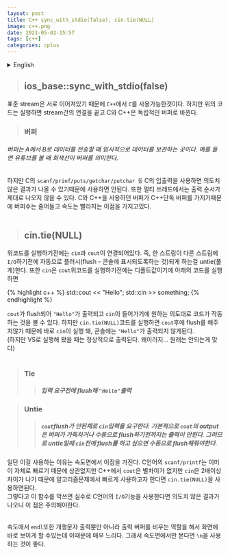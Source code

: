 ```yaml
---
layout: post
title: C++ sync_with_stdio(false), cin.tie(NULL)
image: c++.png
date: 2021-05-02-15:57
tags: [c++]
categories: cplus
---
```


<details>
<summary>English</summary>
<div markdown="1">

>## ios_base::sync_with_stdio(false)



Since standard streams are connected to each other, you can use ```C``` in ```C++```. However, when the above code is executed, the connection between streams is terminated, and C and C++ become independent buffers.

>### Buffer
###### The buffer is a place to temporarily store data when transferring data from A to B. For example, when viewing YouTube, the gray line represents the buffer.



However, you should not use C's ```scanf/prinf/puts/getchar/putchar, etc.``` because using C's I/O may result in unintended results. Also, the order of output may not come out properly in multi-threaded. Since the buffers used in C and C++ have C++ exclusive buffers, the number of buffers is reduced and the speed is increased.<br>
<br>

>## cin.tie(NULL)


Before executing the above code, ```cin``` and ```cout``` are connected. In other words, it unties one stream to be automatically flushed before ```I/O``` to another stream (which makes it visible to the console). Also, ```cin``` is the default value before executing the above code, so if you execute the following code,


{% highlight c++ %}
std::cout << "Hello";
std::cin >> something;
{% endhighlight %}


Since ```cout``` is flushed, ```''Hello''``` is displayed, and ```cin``` is entered, you can see the code behaves as intended. However, when executing the ```cin.tie(NULL)``` code, it does not flush after ```cout```, so ```cin``` is executed immediately, and ```''Hello''``` in the console.  will not be displayed.<br>
(But when I run it in VS, it outputs normally. Why is this... It shouldn't be.)
<br><br>

>### Tie
>>##### Flush before input request and output ```"Hello"```



>### Untie
>>##### Ask for ```cin``` input without ```cout``` flush. Basically, the output of ```cout``` is not output until the buffer is full or manually flushed. Therefore, if you want to flush before ```cin``` when untie, you have to do it manually.



First of all, the reason for using it has an advantage in terms of speed. C language ```scanf/printf``` is already fast by itself, so it doesn't matter, but in C++ ```cout``` doesn't make much difference, but ```cin``` is more than twice as slow. If you want to use it quickly in an algorithm problem, you can use ```cin.tie(NULL)```.<br>
However, if you just use this function, if you accidentally use the ```I/O``` function of the C language, unintended results will occur, so be careful about this point.<br>
<br>

In terms of speed, ```endl``` can also play a role in clearing the output buffer as well as outputting text, making it visible right on the screen, which is very slow. So, in terms of speed, it is better to use ```\n```.

---------------------------------------------------------------------------------------------------
---------------------------------------------------------------------------------------------------
</div>
</details>

>## ios_base::sync_with_stdio(false)



표준 stream은 서로 이어져있기 때문에 ```C++```에서 ```C```를 사용가능한것이다. 하지만 위의 코드는 실행하면 stream간의 연결을 끝고 C와 C++은 독립적인 버퍼로 바뀐다.

>### 버퍼
###### 버퍼는 A에서 B로 데이터를 전송할 때 임시적으로 데이터를 보관하는 곳이다. 예를 들면 유튜브를 볼 때 회색선이 버퍼를 의미한다.



하지만 C의 ```scanf/prinf/puts/getchar/putchar 등``` C의 입출력을 사용하면 의도치않은 결과가 나올 수 있기때문에 사용하면 안된다. 또한 멀티 쓰레드에서는 출력 순서가 제대로 나오지 않을 수 있다. C와 C++을 사용하던 버퍼가 C++단독 버퍼를 가지기때문에 버퍼수는 줄어들고 속도는 빨라지는 이점을 가지고있다.<br>
<br>

>## cin.tie(NULL)


위코드를 실행하기전에는 ```cin```과 ```cout```이 연결되어있다. 즉, 한 스트림이 다른 스트림에 ```I/O```하기전에 자동으로 플러시(flush - 콘솔에 표시되도록하는 것)되게 하는걸 untie(풀게)한다. 또한 ```cin```은 ```cout```위코드를 실행하기전에는 디폴트값이기에 아래의 코드를 실행하면


{% highlight c++ %}
std::cout << "Hello";
std::cin >> something;
{% endhighlight %}


```cout```가 flush되어 ```"Hello"```가 출력되고 ```cin```이 들어가기에 원하는 의도대로 코드가 작동하는 것을 볼 수 있다. 하지만 ```cin.tie(NULL)```코드를 실행하면 ```cout```후에 flush를 해주지않기 때문에 바로 ```cin```이 실행 돼, 콘솔에는 ```"Hello"```가 출력되지 않게된다.<br>
(하지만 VS로 실행해 봤을 때는 정상적으로 출력된다. 왜이러지... 원래는 안되는게 맞다)
<br><br>

>### Tie
>>##### 입력 요구전에 flush해 ```"Hello"```출력



>### Untie
>>##### ```cout```flush가 안된채로 ```cin```입력을 요구한다. 기본적으로 ```cout```의 output은 버퍼가 가득차거나 수동으로 flush하기전까지는 출력이 안된다. 그러므로 untie일때 ```cin```전에 flush를 하고 싶으면 수동으로 flush해줘야한다.



일단 이걸 사용하는 이유는 속도면에서 이점을 가진다. C언어의 ```scanf/printf```는 이미 이 자체로 빠르기 때문에 상관없지만 C++에서 ```cout```은 별차이가 없지만 ```cin```은 2배이상 차이가 나기 때문에 알고리즘문제에서 빠르게 사용하고자 한다면 ```cin.tie(NULL)```을 사용하면된다.<br>
그렇다고 이 함수를 막쓰면 실수로 C언어의 ```I/O```기능을 사용한다면 의도치 않은 결과가 나오니 이 점은 주의해야한다.<br>
<br>

속도에서 ```endl```또한 개행문자 출력뿐만 아니라 출력 버퍼를 비우는 역할을 해서 화면에 바로 보이게 할 수있는데 이때문에 매우 느리다. 그래서 속도면에서만 본다면 ```\n```을 사용하는 것이 좋다.